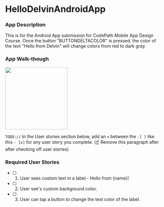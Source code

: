 # HelloDelvinAndroidApp

### App Description
This is for the Android App submission for CodePath Mobile App Design Course. Once the button "BUTTONDELTACOLOR" is pressed, the color of the text "Hello from Delvin" will change colors from red to dark gray.  

### App Walk-though

<img src="YOUR_GIF_URL_HERE" width=200><br>

`TODO://` In the User stories section below, add an `x` between the `-[ ]` like this `- [x]` for any user story you complete. (☝️ Remove this paragraph after after checking off user stories)

### Required User Stories
- [ ] 1. User sees custom text in a label - Hello from {name}!
- [ ] 2. User see's custom background color.
- [ ] 3. User can tap a button to change the text color of the label.

